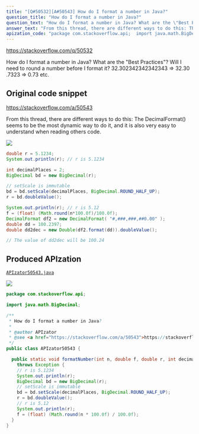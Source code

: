 ```yaml
---
title: "[Q#50532][A#50543] How do I format a number in Java?"
question_title: "How do I format a number in Java?"
question_text: "How do I format a number in Java? What are the \"Best Practices\"? Will I need to round a number before I format it? 32.302342342342343 => 32.30 .7323 => 0.73 etc."
answer_text: "From this thread, there are different ways to do this: The DecimalFormat() seems to be the most dynamic way to do it, and it is also very easy to understand when reading others code."
apization_code: "package com.stackoverflow.api;  import java.math.BigDecimal;  /**  * How do I format a number in Java?  *  * @author APIzator  * @see <a href=\"https://stackoverflow.com/a/50543\">https://stackoverflow.com/a/50543</a>  */ public class APIzator50543 {    public static void formatNumber(int n, double f, double r, int decimalPlaces)     throws Exception {     // r is 5.1234     System.out.println(r);     BigDecimal bd = new BigDecimal(r);     // setScale is immutable     bd = bd.setScale(decimalPlaces, BigDecimal.ROUND_HALF_UP);     r = bd.doubleValue();     // r is 5.12     System.out.println(r);     f = (float) (Math.round(n * 100.0f) / 100.0f);   } }"
---
```


https://stackoverflow.com/q/50532

How do I format a number in Java?
What are the &quot;Best Practices&quot;?
Will I need to round a number before I format it?
32.302342342342343 =&gt; 32.30
.7323 =&gt; 0.73
etc.



## Original code snippet

https://stackoverflow.com/a/50543

From this thread, there are different ways to do this:
The DecimalFormat() seems to be the most dynamic way to do it, and it is also very easy to understand when reading others code.

<div class="code-logo"><img src="/stackoverflow.png" /></div>

```java
double r = 5.1234;
System.out.println(r); // r is 5.1234

int decimalPlaces = 2;
BigDecimal bd = new BigDecimal(r);

// setScale is immutable
bd = bd.setScale(decimalPlaces, BigDecimal.ROUND_HALF_UP);
r = bd.doubleValue();

System.out.println(r); // r is 5.12
f = (float) (Math.round(n*100.0f)/100.0f);
DecimalFormat df2 = new DecimalFormat( "#,###,###,##0.00" );
double dd = 100.2397;
double dd2dec = new Double(df2.format(dd)).doubleValue();

// The value of dd2dec will be 100.24
```

## Produced APIzation

[`APIzator50543.java`](https://github.com/pasqualesalza/apization/raw/main/data/search/APIzator50543.java)

<div class="code-logo"><img src="/apizator.png" /></div>

```java
package com.stackoverflow.api;

import java.math.BigDecimal;

/**
 * How do I format a number in Java?
 *
 * @author APIzator
 * @see <a href="https://stackoverflow.com/a/50543">https://stackoverflow.com/a/50543</a>
 */
public class APIzator50543 {

  public static void formatNumber(int n, double f, double r, int decimalPlaces)
    throws Exception {
    // r is 5.1234
    System.out.println(r);
    BigDecimal bd = new BigDecimal(r);
    // setScale is immutable
    bd = bd.setScale(decimalPlaces, BigDecimal.ROUND_HALF_UP);
    r = bd.doubleValue();
    // r is 5.12
    System.out.println(r);
    f = (float) (Math.round(n * 100.0f) / 100.0f);
  }
}

```